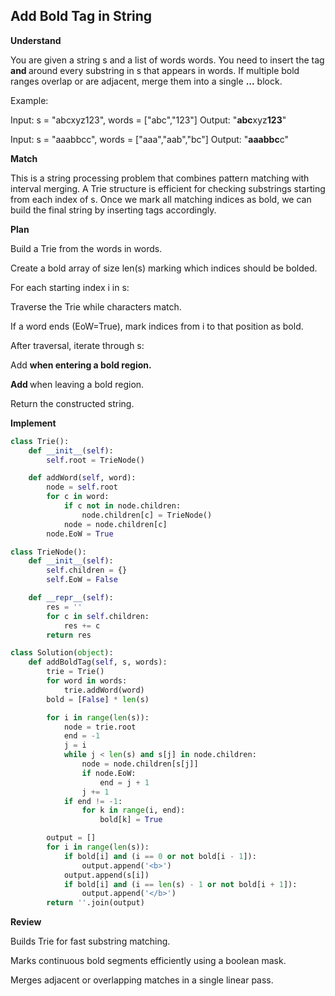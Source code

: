 ## Add Bold Tag in String

**Understand**

You are given a string s and a list of words words.
You need to insert the tag <b> and </b> around every substring in s that appears in words.
If multiple bold ranges overlap or are adjacent, merge them into a single <b>...</b> block.

Example:

Input: s = "abcxyz123", words = ["abc","123"]
Output: "<b>abc</b>xyz<b>123</b>"

Input: s = "aaabbcc", words = ["aaa","aab","bc"]
Output: "<b>aaabbc</b>c"

**Match**

This is a string processing problem that combines pattern matching with interval merging.
A Trie structure is efficient for checking substrings starting from each index of s.
Once we mark all matching indices as bold, we can build the final string by inserting tags accordingly.

**Plan**

Build a Trie from the words in words.

Create a bold array of size len(s) marking which indices should be bolded.

For each starting index i in s:

Traverse the Trie while characters match.

If a word ends (EoW=True), mark indices from i to that position as bold.

After traversal, iterate through s:

Add <b> when entering a bold region.

Add </b> when leaving a bold region.

Return the constructed string.

**Implement**

```py
class Trie():
    def __init__(self):
        self.root = TrieNode()

    def addWord(self, word):
        node = self.root
        for c in word:
            if c not in node.children:
                node.children[c] = TrieNode()
            node = node.children[c]
        node.EoW = True

class TrieNode():
    def __init__(self):
        self.children = {}
        self.EoW = False

    def __repr__(self):
        res = ''
        for c in self.children:
            res += c
        return res

class Solution(object):
    def addBoldTag(self, s, words):
        trie = Trie()
        for word in words:
            trie.addWord(word)
        bold = [False] * len(s)

        for i in range(len(s)):
            node = trie.root
            end = -1
            j = i
            while j < len(s) and s[j] in node.children:
                node = node.children[s[j]]
                if node.EoW:
                    end = j + 1
                j += 1
            if end != -1:
                for k in range(i, end):
                    bold[k] = True

        output = []
        for i in range(len(s)):
            if bold[i] and (i == 0 or not bold[i - 1]):
                output.append('<b>')
            output.append(s[i])
            if bold[i] and (i == len(s) - 1 or not bold[i + 1]):
                output.append('</b>')
        return ''.join(output)
```

**Review**

Builds Trie for fast substring matching.

Marks continuous bold segments efficiently using a boolean mask.

Merges adjacent or overlapping matches in a single linear pass.
